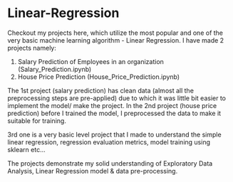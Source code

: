 # Linear-Regression

Checkout my projects here, which utilize the most popular and one of the very basic machine learning algorithm - Linear Regression.
I have made 2 projects namely:

1. Salary Prediction of Employees in an organization (Salary_Prediction.ipynb)
2. House Price Prediction (House_Price_Prediction.ipynb)
   

The 1st project (salary prediction) has clean data (almost all the preprocessing steps are pre-applied) due to which it was little bit easier to implement the model/ make the project.
In the 2nd project (house price prediction) before I trained the model, I preprocessed the data to make it suitable for training.

3rd one is a very basic level project that I made to understand the simple linear regression, regression evaluation metrics, model training using sklearn etc...

The projects demonstrate my solid understanding of Exploratory Data Analysis, Linear Regression model & data pre-processing.
